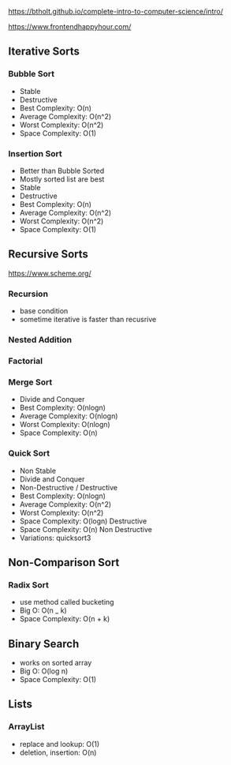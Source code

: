 https://btholt.github.io/complete-intro-to-computer-science/intro/

https://www.frontendhappyhour.com/

## Iterative Sorts

### Bubble Sort

- Stable
- Destructive
- Best Complexity: O(n)
- Average Complexity: O(n^2)
- Worst Complexity: O(n^2)
- Space Complexity: O(1)

### Insertion Sort

- Better than Bubble Sorted
- Mostly sorted list are best
- Stable
- Destructive
- Best Complexity: O(n)
- Average Complexity: O(n^2)
- Worst Complexity: O(n^2)
- Space Complexity: O(1)

## Recursive Sorts

https://www.scheme.org/

### Recursion

- base condition
- sometime iterative is faster than recusrive

### Nested Addition

### Factorial

### Merge Sort

<!-- - Stable -->
<!-- - Destructive -->

- Divide and Conquer
- Best Complexity: O(nlogn)
- Average Complexity: O(nlogn)
- Worst Complexity: O(nlogn)
- Space Complexity: O(n)

### Quick Sort

- Non Stable
- Divide and Conquer
- Non-Destructive / Destructive
- Best Complexity: O(nlogn)
- Average Complexity: O(n^2)
- Worst Complexity: O(n^2)
- Space Complexity: O(logn) Destructive
- Space Complexity: O(n) Non Destructive
- Variations: quicksort3

## Non-Comparison Sort

### Radix Sort

- use method called bucketing
- Big O: O(n \_ k)
- Space Complexity: O(n + k)

## Binary Search

- works on sorted array
- Big O: O(log n)
- Space Complexity: O(1)

## Lists

### ArrayList

- replace and lookup: O(1)
- deletion, insertion: O(n)
